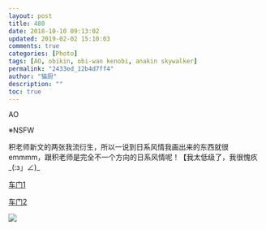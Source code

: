 ```yaml
---
layout: post
title: 480
date: 2018-10-10 09:13:02
updated: 2019-02-02 15:10:03
comments: true
categories: [Photo]
tags: [AO, obikin, obi-wan kenobi, anakin skywalker]
permalink: "2433ed_12b4d7ff4"
author: "猫厨"
description: ""
toc: true
---
```


<p>AO</p> 
<p>※NSFW</p> 
<p>积老师新文的两张我流衍生，所以一说到日系风情我画出来的东西就很emmmm，跟积老师是完全不一个方向的日系风情呢！【我太低级了，我很愧疚_(:з」∠)_</p> 
<p><a rel="nofollow" href="https://images-wixmp-ed30a86b8c4ca887773594c2.wixmp.com/intermediary/f/d97cf4c4-1f95-4c79-9e66-10b31d5fac97/dcyorm4-2920616a-d910-4482-9cf2-2293cec67058.jpg" target="_blank"  >车门1</a></p> 
<p><a rel="nofollow" href="https://images-wixmp-ed30a86b8c4ca887773594c2.wixmp.com/intermediary/f/d97cf4c4-1f95-4c79-9e66-10b31d5fac97/dcyorod-1bebf68c-6bdd-4931-8a94-8902493f093f.jpg" target="_blank"  >车门2</a></p>

![](/img/img_cVZNdzJtQk9JV2RNK2kvKzhkVlVMNk5lblovWWRUR2U5eHNxSDk3MkxKM3hRZ0luR29tWmhRPT0.png)